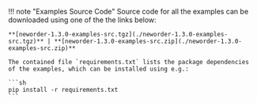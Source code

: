 !!! note "Examples Source Code"
    Source code for all the examples can be downloaded using one of the the links below:

    **[neworder-1.3.0-examples-src.tgz](./neworder-1.3.0-examples-src.tgz)** | **[neworder-1.3.0-examples-src.zip](./neworder-1.3.0-examples-src.zip)**

    The contained file `requirements.txt` lists the package dependencies of the examples, which can be installed using e.g.: 

    ```sh
    pip install -r requirements.txt
    ```
